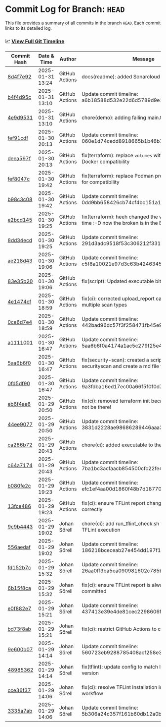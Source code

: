 # Commit Log for Branch: `HEAD`

This file provides a summary of all commits in the branch `HEAD`.
Each commit links to its detailed log.

### 📈 [View Full Git Timeline](./git_timeline_report.md)

| Commit Hash | Date & Time       | Author       | Message           |
|-------------|------------------|--------------|-------------------|
| [8d4f7e92](./8d4f7e92.md) | 2025-01-31 13:24 | GitHub Actions | docs(readme): added Sonarcloud badges |
| [b4f4d95c](./b4f4d95c.md) | 2025-01-31 13:10 | GitHub Actions | Update commit timeline: a6b18588d532e22d6d5789d9e116d5f638e5a3a9 |
| [4e9d9531](./4e9d9531.md) | 2025-01-31 13:10 | GitHub Actions | chore(demo): adding failing main.tf |
| [fef91cdf](./fef91cdf.md) | 2025-01-30 20:13 | GitHub Actions | Update commit timeline: 060e1d74cedd8918665b1b46b78bf7b1af327d9b |
| [deea597f](./deea597f.md) | 2025-01-30 20:13 | GitHub Actions | fix(terraform): replace `volumes` with `mounts` for Docker compatibility |
| [fef8047c](./fef8047c.md) | 2025-01-30 19:42 | GitHub Actions | fix(terraform): replace Podman provider with Docker for compatibility |
| [b98c3c08](./b98c3c08.md) | 2025-01-30 19:42 | GitHub Actions | Update commit timeline: 0dd9bb658426cb74cf4bc151a14cf1954e713af1 |
| [e2bcd145](./e2bcd145.md) | 2025-01-30 19:25 | GitHub Actions | fix(terraform): heeh changed the wrong main last time :-D now the broken is in the Example folder |
| [8dd34ecd](./8dd34ecd.md) | 2025-01-30 19:25 | GitHub Actions | Update commit timeline: 291d3adc9518f53c306212f331c3348471d1c04b |
| [ae218d43](./ae218d43.md) | 2025-01-30 19:06 | GitHub Actions | Update commit timeline: c5f8a10021e97d3c63b4246345723ddb92c0f123 |
| [83e35b20](./83e35b20.md) | 2025-01-30 19:06 | GitHub Actions | fix(script): Updated executable bit |
| [4e1474cf](./4e1474cf.md) | 2025-01-30 18:59 | GitHub Actions | fix(ci): corrected upload_report call to handle multiple scan types |
| [0ce6d7e4](./0ce6d7e4.md) | 2025-01-30 18:59 | GitHub Actions | Update commit timeline: 442bad96dc57f3f258471fb45e938e15a58fa38b |
| [a1111001](./a1111001.md) | 2025-01-30 16:47 | GitHub Actions | Update commit timeline: 5aa6b6f0a4174a1ac5c279f25e4d55e3ff2a5656 |
| [5aa6b6f0](./5aa6b6f0.md) | 2025-01-30 16:47 | GitHub Actions | fix(security-scan): created a script to do the securityscan and create a md file v1 |
| [0fd5df90](./0fd5df90.md) | 2025-01-30 16:47 | GitHub Actions | Update commit timeline: 9a3fdba16ed17ec00a66f5f0f0d7dec912ea8c35 |
| [eb6f4ae6](./eb6f4ae6.md) | 2025-01-29 20:50 | GitHub Actions | fix(ci): removed terraform init because that should not be there! |
| [44ee9077](./44ee9077.md) | 2025-01-29 20:50 | GitHub Actions | Update commit timeline: 3831d2228ae98686289446aaa3a2ff2ce5142cf8 |
| [ca286b72](./ca286b72.md) | 2025-01-29 20:43 | GitHub Actions | chore(ci): added executable to the file .. |
| [c64a7174](./c64a7174.md) | 2025-01-29 20:43 | GitHub Actions | Update commit timeline: 7ba1bc3acfaacb854500cfc22fe4cb916c8b37ed |
| [b080fe2c](./b080fe2c.md) | 2025-01-29 19:23 | GitHub Actions | Update commit timeline: efc1ef4aa00d1860f48b7d18770f142db6754c67 |
| [13fce486](./13fce486.md) | 2025-01-29 19:23 | GitHub Actions | fix(ci): ensure TFLint report changes trigger commit correctly |
| [9c9b4443](./9c9b4443.md) | 2025-01-29 19:02 | Johan Sörell | chore(ci): add run_tflint_check.sh for consistent TFLint execution |
| [556aedaf](./556aedaf.md) | 2025-01-29 19:02 | Johan Sörell | Update commit timeline: 186218bceceab27e454dd197f1339139eb3dd1b3 |
| [fd152b7c](./fd152b7c.md) | 2025-01-29 15:32 | Johan Sörell | Update commit timeline: 26aa0ff3ba5ea090981602c785b9cdb512e4c71e |
| [6b15f8ca](./6b15f8ca.md) | 2025-01-29 15:32 | Johan Sörell | fix(ci): ensure TFLint report is always created and committed |
| [e0f882e7](./e0f882e7.md) | 2025-01-29 15:21 | Johan Sörell | Update commit timeline: 437413e39e4de81cec2298606f75ce6ff0090761 |
| [bd73f8ab](./bd73f8ab.md) | 2025-01-29 15:21 | Johan Sörell | fix(ci): restrict GitHub Actions to commit only reports |
| [9e600b07](./9e600b07.md) | 2025-01-29 14:14 | Johan Sörell | Update commit timeline: 560723eb9288785408acf258e3e321dc89bc3939 |
| [48985362](./48985362.md) | 2025-01-29 14:14 | Johan Sörell | fix(tflint): update config to match latest TFLint version |
| [cce36f37](./cce36f37.md) | 2025-01-29 14:06 | Johan Sörell | fix(ci): resolve TFLint installation issue in Terraform workflow |
| [3335a7ab](./3335a7ab.md) | 2025-01-29 14:06 | Johan Sörell | Update commit timeline: 5b306a24c357f161b60db12a0b2f5cecabcee689 |
